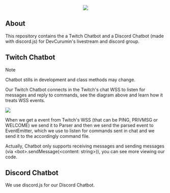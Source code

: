 <p align="center">
    <img src="https://i.ibb.co/Kj42qXv/Indi-Bot-Logo-Png.png">
</p>

## About
This repository contains the a Twitch Chatbot and a Discord Chatbot (made with discord.js) for DevCurumin's livestream and discord group.

## Twitch Chatbot
> [!NOTE]  
> Chatbot stills in development and class methods may change.

Our Twitch Chatbot connects in the Twitch's chat WSS to listen for messages and reply to commands, see the diagram above and learn how it treats WSS events.

![](https://i.ibb.co/y5t1X1f/chatbot-diagram-drawio.png)

When we get a event from Twitch's WSS (that can be PING, PRIVMSG or WELCOME) we send it to Parser and then we send the parsed event to EventEmitter, which we use to listen for commands sent in chat and we send it to the accordingly command file.

Actually, Chatbot only supports receiving messages and sending messages (via &lt;bot&gt;.sendMessage(&lt;content: string&gt;)), you can see more viewing our code.

## Discord Chatbot
We use discord.js for our Discord Chatbot.
